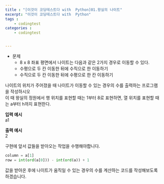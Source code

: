 ```yaml
---
title : "[이것이 코딩테스트다 with  Python]01.왕실의 나이트"
excerpt: "이것이 코딩테스트다 with  Python"
tags : 
    - codingtest
categories : 
    - codingtest


---
```

* 문제
    - 8 x 8  좌표 평면에서 나이트는 다음과 같은 2가지 경우로 이동할 수 있다.
    - 수평으로 두 칸 이동한 뒤에 수직으로 한 이동하기
    - 수직으로 두 칸 이동한 뒤에 수평으로 한 칸 이동하기

나이트의 위치가 주어졌을 때 나이트가 이동할 수 있는 경우의 수를 출력하는 프로그램을 작성하시오 <br>
이 때 왕실의 정원에서 행 위치를 표현할 때는 1부터 8로 표현하면, 열 위치를 표현할 때는 a부터 h까지 표현한다. <br>

<b> 입력 예시 </b> <br>
a1 <br>

<b> 출력 예시 </b> <br>
2

구현에 앞서 값들을 받아오는 작업을 수행해야합니다. <br>


```python
column = a[1]
row = int(ord(a[0])) - int(ord(a)) + 1
```

값을 받아온 후에 나이트가 움직일 수 있는 경우의 수를 계산하는 코드를 작성해보도록 하겠습니다.


```python

```